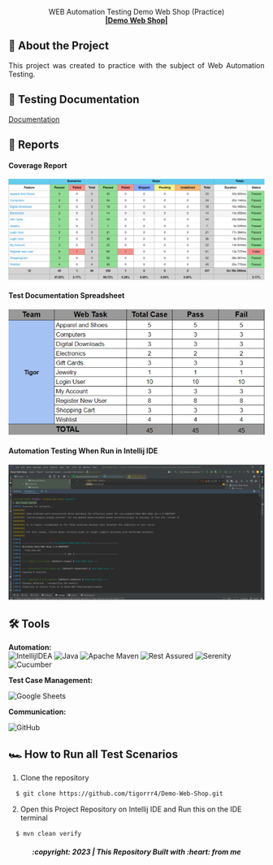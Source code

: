  <p align="center">
    WEB Automation Testing Demo Web Shop (Practice)
    <br />
       <a href="https://demowebshop.tricentis.com/"><strong>|Demo Web Shop|</strong></a>
 


## 📑 About the Project

<p align="justify">This project was created to practice with the subject of Web Automation Testing.</p>



## 📓 Testing Documentation
[Documentation](https://drive.google.com/drive/folders/1A5CFqKP7XcobacXj5oeNVcU0BT6xMQcY?usp=sharing)

## 📝 Reports

#### Coverage Report
![report-web-cpverage](https://github.com/tigorrr4/Demo-Web-Shop/blob/master/Report/Summary%20WEB.png)

#### Test Documentation Spreadsheet
![report-web-spread](https://github.com/tigorrr4/Demo-Web-Shop/blob/master/Report/Screenshot%20(1146).png)

#### Automation Testing When Run in Intellij IDE
![report-web-runningtest](https://github.com/tigorrr4/Demo-Web-Shop/blob/master/Report/Run%20Intelij.png)



## 🛠 Tools

**Automation:**  
![IntellijIDEA](https://img.shields.io/badge/IntelliJIDEA-000000.svg?style=for-the-badge&logo=intellij-idea&logoColor=white)
![Java](https://img.shields.io/badge/java-%23ED8B00.svg?style=for-the-badge&logo=java&logoColor=white)
![Apache Maven](https://img.shields.io/badge/Apache%20Maven-C71A36?style=for-the-badge&logo=Apache%20Maven&logoColor=white)
![Rest Assured](https://img.shields.io/badge/-rest%20assured-000000?style=for-the-badge&logo=rest-assured&logoColor=black)
![Serenity](https://img.shields.io/badge/-serenity-16a67a?style=for-the-badge&logo=serenity&logoColor=black)
![Cucumber](https://img.shields.io/badge/-cucumber-4bc47b?style=for-the-badge&logo=cucumber&logoColor=black)

**Test Case Management:**  

![Google Sheets](https://img.shields.io/badge/-Google%20sheets-4bc47b?style=for-the-badge&logoColor=black)

**Communication:**  

![GitHub](https://img.shields.io/badge/github%20Project-%23121011.svg?style=for-the-badge&logo=github&logoColor=white)


## 🏎️ How to Run all Test Scenarios

1. Clone the repository
```bash
  $ git clone https://github.com/tigorrr4/Demo-Web-Shop.git
```
2. Open  this Project Repository on Intellij IDE and Run this on the IDE terminal

```bash
  $ mvn clean verify
```

<h5>
<p align="center">:copyright: 2023 | This Repository Built with :heart: from me</p>
</h5>
